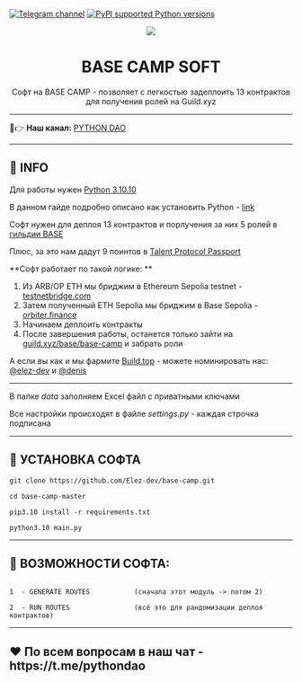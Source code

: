 [![Telegram channel](https://img.shields.io/endpoint?url=https://runkit.io/damiankrawczyk/telegram-badge/branches/master?url=https://t.me/developercode1)](https://t.me/developercode1)
[![PyPI supported Python versions](https://img.shields.io/badge/Python%203.10.10-8A2BE2)](https://www.python.org/downloads/release/python-31010/)

<div align="center">
  <img src="https://img3.teletype.in/files/a1/93/a1937ace-765d-4886-87b4-00c6c1b41f0a.png"  />
  <h1>BASE CAMP SOFT</h1>
  <p>Софт на BASE CAMP - позволяет с легкостью задеплоить 13 контрактов для получения ролей на Guild.xyz</p>
</div>

---

🤠👉 <b>Наш канал:</b> [PYTHON DAO](https://t.me/developercode1)

---
<h2>🙊 INFO</h2>

Для работы нужен [Python 3.10.10](https://www.python.org/downloads/release/python-31010/)

В данном гайде подробно описано как установить Python - [link](https://mirror.xyz/wiedzmin.eth/Z06W81VrxO9KI88vkcxeW0Lc8f2nBo5Wdyqce0HTNm8)

Софт нужен для деплоя 13 контрактов и порлучения за них 5 ролей в [гильдии BASE](https://guild.xyz/base/base-camp) 

Плюс, за это нам дадут 9 поинтов в [Talent Protocol Passport](https://teletype.in/@svalkadao/TalentProtocol)


**Софт работает по такой логике: **
1. Из ARB/OP ETH мы бриджим в Ethereum Sepolia testnet - [testnetbridge.com](https://testnetbridge.com/sepolia)
2. Затем полученный ETH Sepolia мы бриджим в Base Sepolia - [orbiter.finance](https://rinkeby.orbiter.finance/?source=Sepolia&dest=Base%20Sepolia&token=ETH)
3. Начинаем деплоить контракты
4. После завершения работы, останется только зайти на [guild.xyz/base/base-camp](https://guild.xyz/base/base-camp) и забрать роли

А если вы как и мы фармите [Build.top](https://www.build.top/) - можете номинировать нас: [@elez-dev](https://www.build.top/nominate/0xac5d3f9f74c77821b624ec0830481e0608974ff7) и [@denis](https://www.build.top/nominate/0x13a5e7BdE7477616C953ac4d4a1A82F751053efb)

---
В папке _data_ заполняем Excel файл с приватными ключами

Все настройки происходят в файле _settings.py_ - каждая строчка подписана

---
<h2>🚀 УСТАНОВКА СОФТА</h2>

```
git clone https://github.com/Elez-dev/base-camp.git

cd base-camp-master

pip3.10 install -r requirements.txt

python3.10 main.py

```
---
<h2>🤖 ВОЗМОЖНОСТИ СОФТА:</h2>

```

1  - GENERATE ROUTES           (сначала этот модуль -> потом 2)

2  - RUN ROUTES                (всё это для рандомизации деплоя контрактов)

```
---
<h2>❤️ По всем вопросам в наш чат - https://t.me/pythondao</h2>
